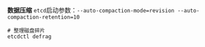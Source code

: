 **数据压缩**
`etcd`启动参数：`--auto-compaction-mode=revision --auto-compaction-retention=10`
```
# 整理磁盘碎片
etcdctl defrag
```
